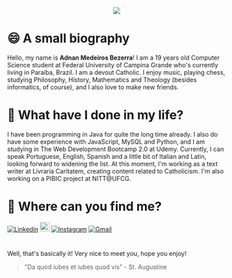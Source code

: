 <div align="center">
    <img src="https://i.imgur.com/qW6chYg.png">
</div>

# :smile: A small biography 
Hello, my name is **Adnan Medeiros Bezerra**! I am a 19 years old Computer Science student at Federal University of Campina
Grande who's currently living in Paraíba, Brazil. I am a devout Catholic. I enjoy music, playing chess, studying 
Philosophy, History, Mathematics and Theology (besides informatics, of course), and I also love to make new friends. 

# :thinking: What have I done in my life? 
I have been programming in Java for quite the long time already. I also do have some experience with JavaScript, MySQL and Python,
and I am studying in The Web Development Bootcamp 2.0 at Udemy. Currently, I can speak Portuguese, English, Spanish and a little bit
of Italian and Latin, looking forward to widening the list. At this moment, I'm working as a text writer at Livraria Caritatem,
creating content related to Catholicism. I'm also working on a PIBIC project at NITT@UFCG.

# :monocle_face: Where can you find me? 
[![Linkedin](https://img.shields.io/badge/-LinkedIn-blue?style=flat&logo=Linkedin&logoColor=white)](https://www.linkedin.com/in/adnan-bezerra-374134220/)
[<img src="https://img.shields.io/github/followers/adnanbezerra?label=follow&style=social" height="22" title="Follow me" />](https://github.com/adnanbezerra) 
[![Instagram](https://img.shields.io/badge/-Instagram-c13584?style=flat&labelColor=c13584&logo=instagram&logoColor=white)](https://www.instagram.com/adnanbezerra)
[![Gmail](https://img.shields.io/badge/-Gmail-c14438?style=flat&logo=Gmail&logoColor=white)](mailto:adnanbezerra@gmail.com)

#

Well, that's basically it! Very nice to meet you, hope you enjoy!
> "Da quod iubes et iubes quod vis" - St. Augustine

<!---
adnanbezerra/adnanbezerra is a ✨ special ✨ repository because its `README.md` (this file) appears on your GitHub profile.
You can click the Preview link to take a look at your changes.
--->
